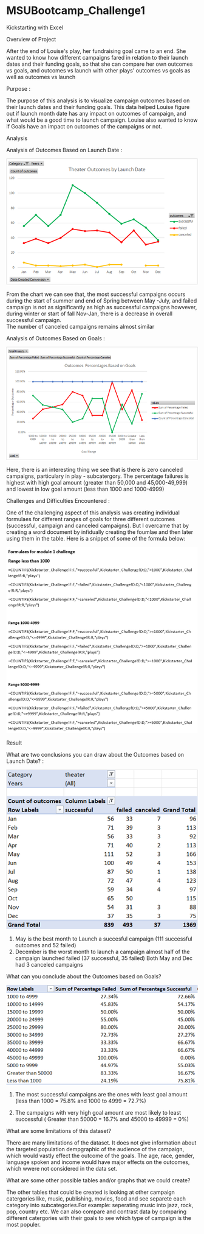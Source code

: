 # MSUBootcamp_Challenge1
Kickstarting with Excel

Overview of Project 

After the end of Louise's play, her fundraising goal came to an end.  She wanted to know how different campaigns fared in relation to their launch dates and their 
funding goals, so that she can compare her own outcomes vs goals, and outcomes vs launch with other plays' outcomes vs goals as well as outcomes vs launch 

Purpose : 

The purpose of this analysis is to visualize campaign outcomes based on their launch dates and their funding goals. This data helped Louise figure out if 
launch month date has any impact on outcomes of campaign, and what would be a good time to launch campaign. Louise also wanted to know if Goals have an impact on outcomes of the 
campaigns or not. 

Analysis

Analysis of Outcomes Based on Launch Date : 

![Theater_Outcomes_vs_Launch](https://github.com/faria-farin/MSUBootcamp_Challenge1/blob/main/Theater_Outcomes_vs_Launch.png)
 
From the chart we can see that, the most successful campaigns occurs during the start of summer and end of Spring between May -July, 
and failed campaign is not as significantly as high as successful campaigns howvever, during winter or start of fall Nov-Jan, there is a decrease in overall successful campaign.  
The number of canceled campaigns remains almost similar

Analysis of Outcomes Based on Goals : 

![Outcomes_vs_Goal](https://github.com/faria-farin/MSUBootcamp_Challenge1/blob/main/Outcomes_vs_Goal.png)
 
Here, there is an interesting thing we see that is there is zero canceled campaigns, particulary in play - subcatergory. The percentage failures is highest with high goal 
amount (greater than 50,000 and 45,000-49,999) and lowest in low goal amount (less than 1000 and 1000-4999)
 
Challenges and Difficulties Encountered : 

One of the challenging aspect of this analysis was creating individual formulaes for different ranges of goals for  three different outcomes (successful, campaign and canceled campaigns).
But I overcame that by creating a word document by infidually creating the foumlae and then later using them in the table. Here is a snippet of some of the formula below:

![Snippet_of_Formulae](https://github.com/faria-farin/MSUBootcamp_Challenge1/blob/main/Snippet_ofFomulae.png)
 
Result

What are two conclusions you can draw about the Outcomes based on Launch Date? :

![Outcomes_on_Launch_Month_Table](https://github.com/faria-farin/MSUBootcamp_Challenge1/blob/main/Outcomes_on_Launch_Month_Table.png)

1. May is the best month to Launch a succesful campaign (111 successful outcomes and 52 failed)
2. December is the worst month to launch a campaign almost half of the campaign launched failed (37 successful, 35 failed) 
 Both May and Dec had 3 canceled campaigns

 What can you conclude about the Outcomes based on Goals?

![Outcome_vs_Goals_Table](https://github.com/faria-farin/MSUBootcamp_Challenge1/blob/main/Outcome_vs_Goals_Table.png)

1. The most successful campaigns are the ones with least goal amount (less than 1000 = 75.8% and 1000 to 4999 = 72.7%)
 
2. The campaigns with very high goal amount are most likely to least successful ( Greater than 50000 = 16.7% and 45000 to 49999 = 0%) 
 

What are some limitations of this dataset?

There are many limitations of the dataset. It does not give information about the targeted population dempgraphic of the audience of the campaign, 
which would vastly effect the outcome of the goals. The age, race, gender, language spoken and income would have major effects on the outcomes, which wwere not considered in the data set. 

What are some other possible tables and/or graphs that we could create?

The other tables that could be created is looking at other campaign catergories like, music, publishing, movies, food and 
see separete each category into subcategories.For example: seperating music into jazz, rock, pop, country etc. We can also compare and contrast data by 
comparing different catergories with their goals to see which type of campaign is the most populer.
